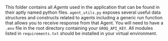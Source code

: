 This folder contains all *Agents* used in the application that can be found in their aptly named python files. `agent_utils.py` exposes several useful data structures and constructs related to agents including a generic run function that allows you to receive response from that Agent. You will need to have a `.env` file in the root directory containing your `GROQ_API_KEY`. All modules listed in `requirements.txt` should be installed in your virtual environment.